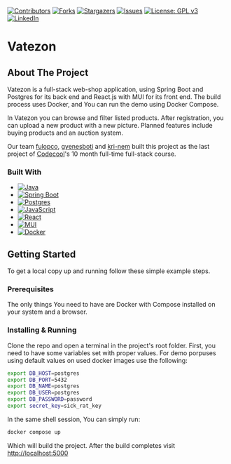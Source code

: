 [![Contributors][contributors-shield]][contributors-url]
[![Forks][forks-shield]][forks-url]
[![Stargazers][stars-shield]][stars-url]
[![Issues][issues-shield]][issues-url]
[![License: GPL v3](https://img.shields.io/badge/License-GPL%20v3-blue.svg?style=for-the-badge)](http://www.gnu.org/licenses/gpl-3.0)
[![LinkedIn][linkedin-shield]][linkedin-url]

# Vatezon

## About The Project
Vatezon is a full-stack web-shop application, using Spring Boot and Postgres for its back end and React.js with MUI for its front end. The build process uses Docker, and You can run the demo using Docker Compose.

In Vatezon you can browse and filter listed products. After registration, you can upload a new product with a new picture. Planned features include buying products and an auction system.

Our team [fulopco](https://github.com/fulopco), [gyenesboti](https://github.com/gyenesboti) and [kri-nem](https://github.com/kri-nem) built this project as the last project of [Codecool](https://github.com/CodecoolGlobal)'s 10 month full-time full-stack course.

### Built With
* [![Java](https://img.shields.io/badge/Java-%23ED8B00.svg?style=for-the-badge&logo=openjdk&logoColor=white)](https://openjdk.org/)
* [![Spring Boot](https://img.shields.io/badge/Spring%20Boot-6DB33F?style=for-the-badge&logo=springboot&logoColor=fff)](https://spring.io/)
* [![Postgres](https://img.shields.io/badge/Postgres-%23316192.svg?style=for-the-badge&logo=postgresql&logoColor=white)](https://www.postgresql.org/)
* [![JavaScript](https://img.shields.io/badge/JavaScript-F7DF1E?style=for-the-badge&logo=javascript&logoColor=000)](https://developer.mozilla.org/en-US/docs/Web/javascript)
* [![React](https://img.shields.io/badge/React-%2320232a.svg?style=for-the-badge&logo=react&logoColor=%2361DAFB)](https://react.dev/)
* [![MUI](https://img.shields.io/badge/MUI-%230081CB.svg?style=for-the-badge&logo=mui&logoColor=white)](https://mui.com/)
* [![Docker](https://img.shields.io/badge/docker-%230db7ed.svg?style=for-the-badge&logo=docker&logoColor=white)](https://www.docker.com/)

## Getting Started
To get a local copy up and running follow these simple example steps.

### Prerequisites
The only things You need to have are Docker with Compose installed on your system and a browser.


### Installing & Running
Clone the repo and open a terminal in the project's root folder. First, you need to have some variables set with proper values. For demo porpuses using default values on used docker images use the following:
```sh
export DB_HOST=postgres
export DB_PORT=5432
export DB_NAME=postgres
export DB_USER=postgres
export DB_PASSWORD=password
export secret_key=sick_rat_key
```
In the same shell session, You can simply run:
```sh
docker compose up
```
Which will build the project. After the build completes visit <a href="http://localhost:5000">http://localhost:5000</a>

[contributors-shield]: https://img.shields.io/github/contributors/kri-nem/vatezon.svg?style=for-the-badge
[contributors-url]: https://github.com/kri-nem/vatezon/graphs/contributors
[forks-shield]: https://img.shields.io/github/forks/kri-nem/vatezon.svg?style=for-the-badge
[forks-url]: https://github.com/kri-nem/vatezon/network/members
[stars-shield]: https://img.shields.io/github/stars/kri-nem/vatezon.svg?style=for-the-badge
[stars-url]: https://github.com/kri-nem/vatezon/stargazers
[issues-shield]: https://img.shields.io/github/issues/kri-nem/vatezon.svg?style=for-the-badge
[issues-url]: https://github.com/kri-nem/vatezon/issues
[license-shield]: https://img.shields.io/github/license/kri-nem/vatezon.svg?style=for-the-badge
[license-url]: https://github.com/kri-nem/vatezon/blob/development/LICENSE.txt
[linkedin-shield]: https://img.shields.io/badge/-LinkedIn-black.svg?style=for-the-badge&logo=linkedin&colorB=555
[linkedin-url]: https://linkedin.com/in/kristof-nemeth-developer
